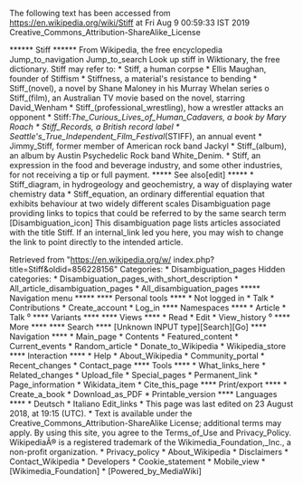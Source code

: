 The following text has been accessed from https://en.wikipedia.org/wiki/Stiff at Fri Aug 9 00:59:33 IST 2019
Creative_Commons_Attribution-ShareAlike_License




















****** Stiff ******
From Wikipedia, the free encyclopedia
Jump_to_navigation Jump_to_search
 Look up stiff in Wiktionary, the free dictionary.
Stiff may refer to:
    * Stiff, a human corpse
    * Ellis Maughan, founder of Stiffism
    * Stiffness, a material's resistance to bending
    * Stiff_(novel), a novel by Shane Maloney in his Murray Whelan series
          o Stiff_(film), an Australian TV movie based on the novel, starring
            David_Wenham
    * Stiff_(professional_wrestling), how a wrestler attacks an opponent
    * Stiff:_The_Curious_Lives_of_Human_Cadavers, a book by Mary Roach
    * Stiff_Records, a British record label
    * Seattle's_True_Independent_Film_Festival_(STIFF), an annual event
    * Jimmy_Stiff, former member of American rock band Jackyl
    * Stiff_(album), an album by Austin Psychedelic Rock band White_Denim.
    * Stiff, an expression in the food and beverage industry, and some other
      industries, for not receiving a tip or full payment.
***** See also[edit] *****
    * Stiff_diagram, in hydrogeology and geochemistry, a way of displaying
      water chemistry data
    * Stiff_equation, an ordinary differential equation that exhibits behaviour
      at two widely different scales
                      Disambiguation page providing links to topics that could
                      be referred to by the same search term
[Disambiguation_icon] This disambiguation page lists articles associated with
                      the title Stiff.
                      If an internal_link led you here, you may wish to change
                      the link to point directly to the intended article.

Retrieved from "https://en.wikipedia.org/w/
index.php?title=Stiff&oldid=856228156"
Categories:
    * Disambiguation_pages
Hidden categories:
    * Disambiguation_pages_with_short_description
    * All_article_disambiguation_pages
    * All_disambiguation_pages
***** Navigation menu *****
**** Personal tools ****
    * Not logged in
    * Talk
    * Contributions
    * Create_account
    * Log_in
**** Namespaces ****
    * Article
    * Talk
⁰
**** Variants ****
**** Views ****
    * Read
    * Edit
    * View_history
⁰
**** More ****
**** Search ****
[Unknown INPUT type][Search][Go]
**** Navigation ****
    * Main_page
    * Contents
    * Featured_content
    * Current_events
    * Random_article
    * Donate_to_Wikipedia
    * Wikipedia_store
**** Interaction ****
    * Help
    * About_Wikipedia
    * Community_portal
    * Recent_changes
    * Contact_page
**** Tools ****
    * What_links_here
    * Related_changes
    * Upload_file
    * Special_pages
    * Permanent_link
    * Page_information
    * Wikidata_item
    * Cite_this_page
**** Print/export ****
    * Create_a_book
    * Download_as_PDF
    * Printable_version
**** Languages ****
    * Deutsch
    * Italiano
Edit_links
    * This page was last edited on 23 August 2018, at 19:15 (UTC).
    * Text is available under the Creative_Commons_Attribution-ShareAlike
      License; additional terms may apply. By using this site, you agree to the
      Terms_of_Use and Privacy_Policy. WikipediaÂ® is a registered trademark of
      the Wikimedia_Foundation,_Inc., a non-profit organization.
    * Privacy_policy
    * About_Wikipedia
    * Disclaimers
    * Contact_Wikipedia
    * Developers
    * Cookie_statement
    * Mobile_view
    * [Wikimedia_Foundation]
    * [Powered_by_MediaWiki]
